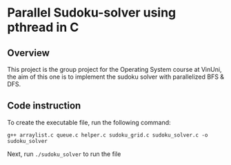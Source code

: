 # Parallel Sudoku-solver using pthread in C

## Overview

This project is the group project for the Operating System course at VinUni, the aim of this one is to implement the sudoku solver with parallelized BFS & DFS.

## Code instruction

To create the executable file, run the following command:

`g++ arraylist.c queue.c helper.c sudoku_grid.c sudoku_solver.c -o sudoku_solver`

Next, run `./sudoku_solver` to run the file
